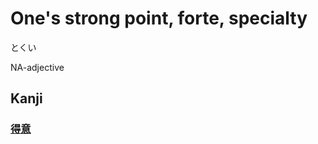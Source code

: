 # One's strong point, forte, specialty
とくい

NA-adjective
## Kanji 
### [得](Kanji/kanji-dict/得.md)[意](Kanji/kanji-dict/意.md)